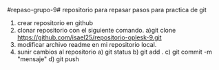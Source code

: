  #repaso-grupo-9#
repositorio para repasar
pasos para practica de git
1) crear repositorio en github
2) clonar repositorio con el siguiente comando. a)git clone https://github.com/isael25/repositorio-oplesk-9.git
3) modificar archivo readme en mi repositorio local.
4) sunir cambios al repositorio
  a) git status 
  b) git add .
  c) git commit -m "mensaje"
  d) git push
